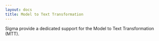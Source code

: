 ```yaml
---
layout: docs
title: Model to Text Transformation
---
```


Sigma provide a dedicated support for the Model to Text Transformation (MTT). 